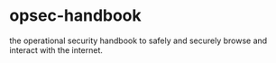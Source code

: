 # opsec-handbook
the operational security handbook to safely and securely browse and interact with the internet.
